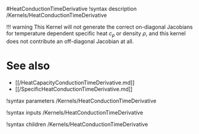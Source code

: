 
#HeatConductionTimeDerivative
!syntax description /Kernels/HeatConductionTimeDerivative

!!! warning
    This Kernel will not generate the correct on-diagonal Jacobians for temperature
    dependent specific heat $c_p$ or density $\rho$, and this kernel does not
    contribute an off-diagonal Jacobian at all.

# See also
* [[/HeatCapacityConductionTimeDerivative.md]]
* [[/SpecificHeatConductionTimeDerivative.md]]

!syntax parameters /Kernels/HeatConductionTimeDerivative

!syntax inputs /Kernels/HeatConductionTimeDerivative

!syntax children /Kernels/HeatConductionTimeDerivative
